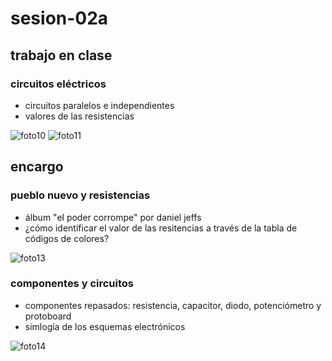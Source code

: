 # sesion-02a

## trabajo en clase
### circuitos eléctricos
- circuitos paralelos e independientes
- valores de las resistencias

![foto10](https://github.com/user-attachments/assets/6d77738c-f9c8-4489-be3a-d8c83d9a61b7)
![foto11](https://github.com/user-attachments/assets/e4d63ab9-22e4-407c-9c6e-4f9ed1c03330)

## encargo
### pueblo nuevo y resistencias
- álbum "el poder corrompe" por daniel jeffs
- ¿cómo identificar el valor de las resitencias a través de la tabla de códigos de colores?

![foto13](https://github.com/user-attachments/assets/54921d43-b93e-4795-8951-345cb8bcc7eb)
### componentes y circuitos
- componentes repasados: resistencia, capacitor, diodo, potenciómetro y protoboard
- simlogía de los esquemas electrónicos

![foto14](https://github.com/user-attachments/assets/29d4463a-7f6e-425e-8c73-29aa5ec8ad98)
